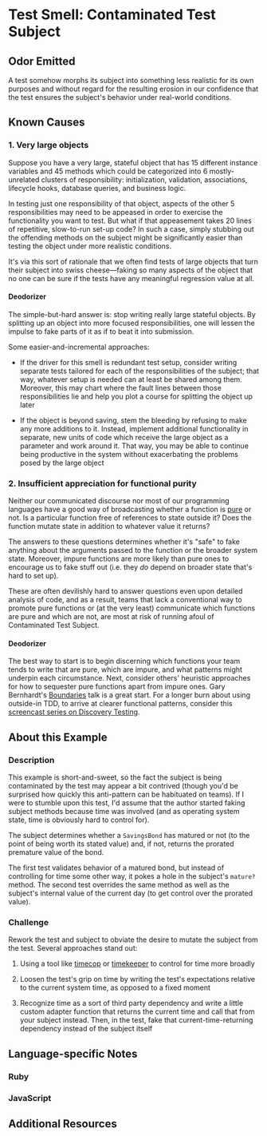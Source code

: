 # Test Smell: Contaminated Test Subject

## Odor Emitted

A test somehow morphs its subject into something less realistic for its own
purposes and without regard for the resulting erosion in our confidence that the
test ensures the subject's behavior under real-world conditions.

## Known Causes

### 1. Very large objects

Suppose you have a very large, stateful object that has 15 different instance
variables and 45 methods which could be categorized into 6 mostly-unrelated
clusters of responsibility: initialization, validation, associations,
lifecycle hooks, database queries, and business logic.

In testing just one responsibility of that object, aspects of the other 5
responsibilities may need to be appeased in order to exercise the functionality
you want to test. But what if that appeasement takes 20 lines of repetitive,
slow-to-run set-up code? In such a case, simply stubbing out the offending
methods on the subject might be significantly easier than testing the object
under more realistic conditions.

It's via this sort of rationale that we often find tests of large objects that
turn their subject into swiss cheese—faking so many aspects of the object that
no one can be sure if the tests have any meaningful regression value at all.

#### Deodorizer

The simple-but-hard answer is: stop writing really large stateful objects. By
splitting up an object into more focused responsibilities, one will lessen the
impulse to fake parts of it as if to beat it into submission.

Some easier-and-incremental approaches:

* If the driver for this smell is redundant test setup, consider writing
  separate tests tailored for each of the responsibilities of the subject; that
  way, whatever setup is needed can at least be shared among them. Moreover,
  this may chart where the fault lines between those responsibilities lie and
  help you plot a course for splitting the object up later

* If the object is beyond saving, stem the bleeding by refusing to make any more
  additions to it. Instead, implement additional functionality in separate, new
  units of code which receive the large object as a parameter and work around
  it. That way, you may be able to continue being productive in the system
  without exacerbating the problems posed by the large object

### 2. Insufficient appreciation for functional purity

Neither our communicated discourse nor most of our programming languages have a
good way of broadcasting whether a function is
[pure](https://en.wikipedia.org/wiki/Pure_function) or not. Is a particular
function free of references to state outside it? Does the function mutate state
in addition to whatever value it returns?

The answers to these questions determines whether it's "safe" to fake anything
about the arguments passed to the function or the broader system state.
Moreover, impure functions are more likely than pure ones to encourage us to
fake stuff out (i.e. they _do_ depend on broader state that's hard to set up).

These are often devilishly hard to answer questions even upon detailed analysis
of code, and as a result, teams that lack a conventional way to promote pure
functions or (at the very least) communicate which functions are pure and which
are not, are most at risk of running afoul of Contaminated Test Subject.

#### Deodorizer

The best way to start is to begin discerning which functions your team tends to
write that are pure, which are impure, and what patterns might underpin each
circumstance. Next, consider others' heuristic approaches for how to sequester
pure functions apart from impure ones. Gary Bernhardt's
[Boundaries](https://www.destroyallsoftware.com/talks/boundaries) talk is a
great start. For a longer burn about using outside-in TDD, to arrive at clearer
functional patterns, consider this [screencast series on Discovery
Testing](http://blog.testdouble.com/posts/2015-09-10-how-i-use-test-doubles.html).

## About this Example

### Description

This example is short-and-sweet, so the fact the subject is being contaminated
by the test may appear a bit contrived (though you'd be surprised how quickly
this anti-pattern can be habituated on teams). If I were to stumble upon this
test, I'd assume that the author started faking subject methods because time was
involved (and as operating system state, time is obviously hard to control for).

The subject determines whether a `SavingsBond` has matured or not (to the point
of being worth its stated value) and, if not, returns the prorated premature
value of the bond.

The first test validates behavior of a matured bond, but instead of controlling
for time some other way, it pokes a hole in the subject's `mature?` method. The
second test overrides the same method as well as the subject's internal value of
the current day (to get control over the prorated value).

### Challenge

Rework the test and subject to obviate the desire to mutate the subject from
the test. Several approaches stand out:

1. Using a tool like [timecop](https://github.com/travisjeffery/timecop) or
   [timekeeper](https://github.com/vesln/timekeeper) to control for time more
   broadly

2. Loosen the test's grip on time by writing the test's expectations relative to
   the current system time, as opposed to a fixed moment

3. Recognize time as a sort of third party dependency and write a little custom
   adapter function that returns the current time and call that from your
   subject instead. Then, in the test, fake that current-time-returning
   dependency instead of the subject itself

## Language-specific Notes

### Ruby

### JavaScript

## Additional Resources

